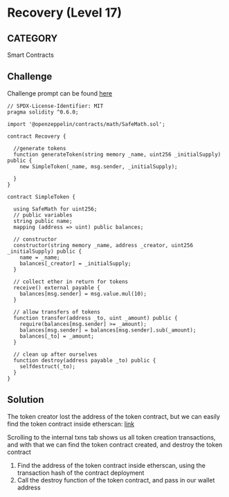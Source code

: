 # Recovery (Level 17)

## CATEGORY

Smart Contracts

## Challenge

Challenge prompt can be found [here](https://ethernaut.openzeppelin.com/level/0x0EB8e4771ABA41B70d0cb6770e04086E5aee5aB2)

```
// SPDX-License-Identifier: MIT
pragma solidity ^0.6.0;

import '@openzeppelin/contracts/math/SafeMath.sol';

contract Recovery {

  //generate tokens
  function generateToken(string memory _name, uint256 _initialSupply) public {
    new SimpleToken(_name, msg.sender, _initialSupply);
  
  }
}

contract SimpleToken {

  using SafeMath for uint256;
  // public variables
  string public name;
  mapping (address => uint) public balances;

  // constructor
  constructor(string memory _name, address _creator, uint256 _initialSupply) public {
    name = _name;
    balances[_creator] = _initialSupply;
  }

  // collect ether in return for tokens
  receive() external payable {
    balances[msg.sender] = msg.value.mul(10);
  }

  // allow transfers of tokens
  function transfer(address _to, uint _amount) public { 
    require(balances[msg.sender] >= _amount);
    balances[msg.sender] = balances[msg.sender].sub(_amount);
    balances[_to] = _amount;
  }

  // clean up after ourselves
  function destroy(address payable _to) public {
    selfdestruct(_to);
  }
}
```

## Solution

The token creator lost the address of the token contract, but we can easily find the token contract inside etherscan: [link](https://rinkeby.etherscan.io/address/0x9dE78e9981978979fC0e9bB3CeF2b8bbA7dC9f42#internaltx)

Scrolling to the internal txns tab shows us all token creation transactions, and with that we can find the token contract created, and destroy the token contract

1. Find the address of the token contract inside etherscan, using the transaction hash of the contract deployment
2. Call the destroy function of the token contract, and pass in our wallet address 
